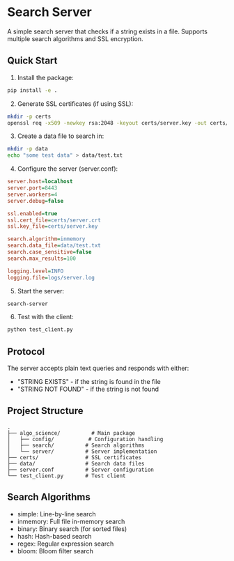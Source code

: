 # Search Server

A simple search server that checks if a string exists in a file. Supports multiple search algorithms and SSL encryption.

## Quick Start

1. Install the package:
```bash
pip install -e .
```

2. Generate SSL certificates (if using SSL):
```bash
mkdir -p certs
openssl req -x509 -newkey rsa:2048 -keyout certs/server.key -out certs/server.crt -days 365 -nodes -subj "/CN=localhost"
```

3. Create a data file to search in:
```bash
mkdir -p data
echo "some test data" > data/test.txt
```

4. Configure the server (server.conf):
```ini
server.host=localhost
server.port=8443
server.workers=4
server.debug=false

ssl.enabled=true
ssl.cert_file=certs/server.crt
ssl.key_file=certs/server.key

search.algorithm=inmemory
search.data_file=data/test.txt
search.case_sensitive=false
search.max_results=100

logging.level=INFO
logging.file=logs/server.log
```

5. Start the server:
```bash
search-server
```

6. Test with the client:
```bash
python test_client.py
```

## Protocol

The server accepts plain text queries and responds with either:
- "STRING EXISTS" - if the string is found in the file
- "STRING NOT FOUND" - if the string is not found

## Project Structure

```
.
├── algo_science/          # Main package
│   ├── config/           # Configuration handling
│   ├── search/          # Search algorithms
│   └── server/          # Server implementation
├── certs/               # SSL certificates
├── data/                # Search data files
├── server.conf          # Server configuration
└── test_client.py       # Test client
```

## Search Algorithms

- simple: Line-by-line search
- inmemory: Full file in-memory search
- binary: Binary search (for sorted files)
- hash: Hash-based search
- regex: Regular expression search
- bloom: Bloom filter search
